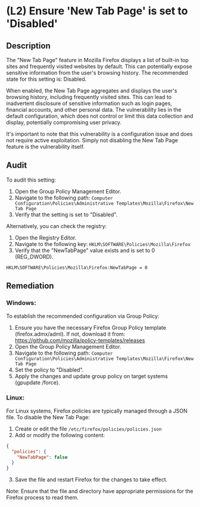 # (L2) Ensure 'New Tab Page' is set to 'Disabled'

## Description

The "New Tab Page" feature in Mozilla Firefox displays a list of built-in top sites and frequently visited websites by default. This can potentially expose sensitive information from the user's browsing history. The recommended state for this setting is: Disabled.

When enabled, the New Tab Page aggregates and displays the user's browsing history, including frequently visited sites. This can lead to inadvertent disclosure of sensitive information such as login pages, financial accounts, and other personal data. The vulnerability lies in the default configuration, which does not control or limit this data collection and display, potentially compromising user privacy.

It's important to note that this vulnerability is a configuration issue and does not require active exploitation. Simply not disabling the New Tab Page feature is the vulnerability itself.

## Audit

To audit this setting:

1. Open the Group Policy Management Editor.
2. Navigate to the following path:
   `Computer Configuration\Policies\Administrative Templates\Mozilla\Firefox\New Tab Page`
3. Verify that the setting is set to "Disabled".

Alternatively, you can check the registry:

1. Open the Registry Editor.
2. Navigate to the following key:
   `HKLM\SOFTWARE\Policies\Mozilla\Firefox`
3. Verify that the "NewTabPage" value exists and is set to 0 (REG_DWORD).

```
HKLM\SOFTWARE\Policies\Mozilla\Firefox:NewTabPage = 0
```

## Remediation

### Windows:

To establish the recommended configuration via Group Policy:

1. Ensure you have the necessary Firefox Group Policy template (firefox.admx/adml). If not, download it from: https://github.com/mozilla/policy-templates/releases
2. Open the Group Policy Management Editor.
3. Navigate to the following path:
   `Computer Configuration\Policies\Administrative Templates\Mozilla\Firefox\New Tab Page`
4. Set the policy to "Disabled".
5. Apply the changes and update group policy on target systems (gpupdate /force).

### Linux:

For Linux systems, Firefox policies are typically managed through a JSON file. To disable the New Tab Page:

1. Create or edit the file `/etc/firefox/policies/policies.json`
2. Add or modify the following content:

```json
{
  "policies": {
    "NewTabPage": false
  }
}
```

3. Save the file and restart Firefox for the changes to take effect.

Note: Ensure that the file and directory have appropriate permissions for the Firefox process to read them.